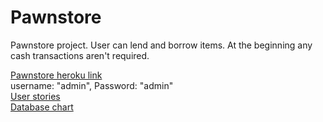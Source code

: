 # Pawnstore  
Pawnstore project. User can lend and borrow items. At the beginning any cash transactions aren't required.

[Pawnstore heroku link](https://pawnstore.herokuapp.com/)  
username: "admin", Password: "admin"  
[User stories](https://github.com/uberballo/Pawnstore/blob/master/documentation/userStories.md)  
[Database chart](https://github.com/uberballo/Pawnstore/blob/master/documentation/databaseChart.png) 
